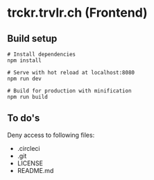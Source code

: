 # trckr.trvlr.ch (Frontend)

## Build setup
```
# Install dependencies
npm install

# Serve with hot reload at localhost:8080
npm run dev

# Build for production with minification
npm run build
```

## To do's
Deny access to following files:
- .circleci
- .git
- LICENSE
- README.md
